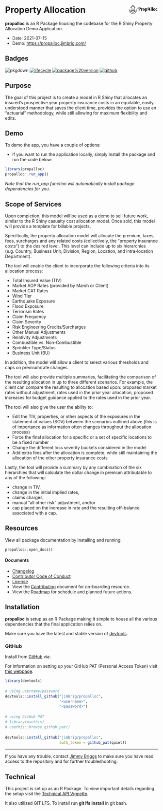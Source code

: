 
<!-- README.md is generated from README.Rmd. Please edit that file -->

# Property Allocation <img src='man/figures/logo.png' align="right" height="30.5" />

**propalloc** is an R Package housing the codebase for the R Shiny
Property Allocation Demo Application.

-   Date: 2021-07-15
-   Demo: <https://propalloc.jimbrig.com/>

## Badges

<!-- badges: start -->

![pkgdown](https://github.com/jimbrig/propalloc/workflows/pkgdown/badge.svg)
[![lifecycle](https://img.shields.io/badge/Lifecycle-Maturing-darkgreen.svg)](https://www.tidyverse.org/lifecycle/#maturing)
[![package%20version](https://img.shields.io/badge/Package%20Version-1.1.0-orange.svg)](https://github.com/jimbrig/propalloc/blob/master/commits/master)
[![github](https://img.shields.io/badge/Github-jimbrig/propalloc-black.svg)](https://github.com/jimbrig/propalloc)
<!-- [![R build status](https://github.com/jimbrig/propalloc/workflows/R-CMD-check/badge.svg)](https://github.com/jimbrig/propalloc/actions) -->
<!-- badges: end -->

## Purpose

The goal of this project is to create a model in R Shiny that allocates
an insured’s prospective year property insurance costs in an equitable,
easily understood manner that saves the client time, provides the option
to use an “actuarial” methodology, while still allowing for maximum
flexibility and edits.

## Demo

To demo the app, you have a couple of options:

-   If you want to run the application locally, simply install the
    package and run the code below:

``` r
library(propalloc)
propalloc::run_app()
```

*Note that the run_app function will automatically install package
dependencies for you.*

## Scope of Services

Upon completion, this model will be used as a demo to sell future work,
similar to the R Shiny casualty cost allocation model. Once sold, this
model will provide a template for billable projects.

Specifically, the property allocation model will allocate the premium,
taxes, fees, surcharges and any related costs (collectively, the
“property insurance costs”) to the desired level. This level can include
up to six hierarchies (e.g. Country, Business Unit, Division, Region,
Location, and Intra-location Department).

The tool will enable the client to incorporate the following criteria
into its allocation process:

-   Total Insured Value (TIV)
-   Market AOP Rates (provided by Marsh or Client)
-   Market CAT Rates
-   Wind Tier
-   Earthquake Exposure
-   Flood Exposure
-   Terrorism Rates
-   Claim Frequency
-   Claim Severity
-   Risk Engineering Credits/Surcharges
-   Other Manual Adjustments
-   Relativity Adjustments
-   Combustible vs. Non-Combustible
-   Sprinkler Type/Status
-   Business Unit (BU)

In addition, the model will allow a client to select various thresholds
and caps on premium/rate changes.

The tool will also provide multiple summaries, facilitating the
comparison of the resulting allocation in up to three different
scenarios. For example, the client can compare the resulting to
allocation based upon: proposed market rates without adjustment, rates
used in the prior year allocation, proposed increases for budget
guidance applied to the rates used in the prior year.

The tool will also give the user the ability to:

-   Edit the TIV, properties, or other aspects of the exposures in the
    statement of values (SOV) between the scenarios outlined above (this
    is of importance as information often changes throughout the
    allocation process)
-   Force the final allocation for a specific or a set of specific
    locations to be a fixed number
-   Change the different loss severity buckets considered in the model
-   Add extra fees after the allocation is complete, while still
    maintaining the allocation of the other property insurance costs

Lastly, the tool will provide a summary by any combination of the six
hierarchies that will calculate the dollar change in premium
attributable to any of the following:

-   change in TIV,
-   change in the initial implied rates,
-   claims charges,
-   manual “all other risk” adjustment, and/or
-   cap placed on the increase in rate and the resulting off-balance
    associated with a cap.

## Resources

View all package documentation by installing and running:

    propalloc::open_docs()

#### Documents

-   [Changelog](inst/reports/changelog.md)
-   [Contributor Code of Conduct](CODE_OF_CONDUCT.md)
-   [License](LICENSE.md)
-   View the [Contributing](inst/reports/contributing.md) document for
    on-boarding resource.  
-   View the [Roadmap](inst/reports/roadmap.md) for schedule and planned
    future actions.

## Installation

**propalloc** is setup as an R Package making it simple to house all the
various dependencies that the final application relies on.

Make sure you have the latest and stable version of
[devtools](https://github.com/hadley/devtools).

### GitHub

Install from [GitHub](https://github.com) via:

For information on setting up your GitHub PAT (Personal Access Token)
visit [this webpage](https://github.com/settings/tokens).

``` r
library(devtools)

# using username/password
devtools::install_github("jimbrig/propalloc",
                         "<username>", 
                         "<password>")

# using GitHub PAT
# library(usethis)
# usethis::browse_github_pat()

devtools::install_github("jimbrig/propalloc",
                         auth_token = github_pat(quiet))
```

------------------------------------------------------------------------

If you have any trouble, contact [Jimmy Briggs](jimbrig1993@outlook.com)
to make sure you have read access to the repository and for further
troubleshooting.

## Technical

This project is set up as an R Package. To view important details
regarding the setup visit the [Technical API Vignette]().

It also utilized GIT LFS. To install run **git lfs install** in git
bash.

